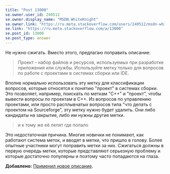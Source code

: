 ```yaml
---
title: "Post 13000"
se.owner.user_id: 240512
se.owner.display_name: "MSDN.WhiteKnight"
se.owner.link: "https://ru.meta.stackoverflow.com/users/240512/msdn-whiteknight"
se.link: "https://ru.meta.stackoverflow.com/a/13000"
se.post_id: 13000
se.post_type: answer
---
```

<p>Не нужно сжигать. Вместо этого, предлагаю поправить описание:</p>
<blockquote>
<p>Проект - набор файлов и ресурсов, используемых при разработке приложения или службы. Используйте метку только для вопросов по работе с проектами в системах сборки или IDE.</p>
</blockquote>
<p>Вполне нормально использовать эту метку для классификации вопросов, которые относятся к понятию &quot;проект&quot; в системах сборки. Это позволяет, например, поискать по меткам &quot;С++&quot; и &quot;проект&quot;, чтобы вывести вопросы по проектам в С++. Из вопросов по управлению проектами, или просто расплывчатых вопросов типа &quot;что делать с проектом на Sourceforge&quot;, эту метку нужно будет удалить. Они либо кандидаты на закрытие, либо им нужны другие метки.</p>
<blockquote>
<p>и к тому же её лепят где попало</p>
</blockquote>
<p>Это недостаточная причина. Многие новички не понимают, как работают система меток, и  вводят в метки, что пришло в голову. Более опытные участники могут поправить метки за них. Сжигаться должны в первую очередь метки, которые представляют серьезную проблему и которые достаточно популярны и поэтому часто попадаются на глаза.</p>
<p><strong>Добавлено:</strong> <a href="https://ru.stackoverflow.com/revisions/938692/3">Применил новое описание</a>.</p>
